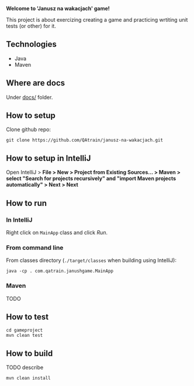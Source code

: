 **Welcome to 'Janusz na wakacjach' game!** 

This project is about exercizing creating a game and practicing wrtiting unit tests (or other) for it. 

## Technologies 

 * Java 
 * Maven  


## Where are docs

Under [docs/](docs) folder.


## How to setup 

Clone github repo: 

    git clone https://github.com/QAtrain/janusz-na-wakacjach.git


## How to setup in IntelliJ

Open IntelliJ > **File > New > Project from Existing Sources... > Maven > select "Search for projects recursively" and "import Maven projects automatically" > Next > Next** 


## How to run

### In IntelliJ

Right click on `MainApp` class and click *Run*.

### From command line
    
From classes directory (`./target/classes` when building using IntelliJ):

    java -cp . com.qatrain.janushgame.MainApp

### Maven 

TODO 


## How to test 

    cd gameproject
    mvn clean test
    
    
## How to build 

TODO describe

    mvn clean install
